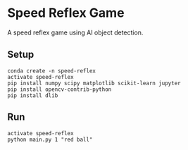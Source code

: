 # Speed Reflex Game
A speed reflex game using AI object detection.

## Setup

```
conda create -n speed-reflex
activate speed-reflex
pip install numpy scipy matplotlib scikit-learn jupyter
pip install opencv-contrib-python
pip install dlib
```

## Run

```
activate speed-reflex
python main.py 1 "red ball"
```

